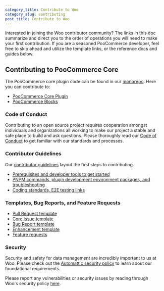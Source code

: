 ```yaml
---
category_title: Contribute to Woo 
category_slug: contributing
post_title: Contribute to Woo
---
```


Interested in joining the Woo contributor community? The links in this doc summarize and direct you to the order of operations you will need to make your first contribution. If you are a seasoned PooCommerce developer, feel free to skip ahead and utilize the template links, or the reference docs and guides below.

## Contributing to PooCommerce Core

The PooCommerce core plugin code can be found in our [monorepo](https://github.com/poocommerce/poocommerce). Here you can contribute to: 

- [PooCommerce Core Plugin](https://github.com/poocommerce/poocommerce/tree/trunk/plugins/poocommerce)
- [PooCommerce Blocks](https://github.com/poocommerce/poocommerce/tree/trunk/plugins/poocommerce-blocks) 

### Code of Conduct

Contributing to an open source project requires cooperation amongst individuals and organizations all working to make our project a stable and safe place to build and ask questions. Please thoroughly read our [Code of Conduct](https://github.com/poocommerce/poocommerce/blob/trunk/SECURITY.md) to get familiar with our standards and processes.

### Contributor Guidelines

Our [contributor guidelines](https://github.com/poocommerce/poocommerce/blob/trunk/.github/CONTRIBUTING.md) layout the first steps to contributing.

- [Prerequisites and developer tools to get started](https://github.com/poocommerce/poocommerce/blob/trunk/README.md#getting-started)
- [PNPM commands, plugin development environment packages, and troubleshooting](https://github.com/poocommerce/poocommerce/blob/trunk/DEVELOPMENT.md)
- [Coding standards, E2E testing links](https://github.com/poocommerce/poocommerce/blob/trunk/.github/CONTRIBUTING.md) 

### Templates, Bug Reports, and Feature Requests

- [Pull Request template](https://github.com/poocommerce/poocommerce/blob/trunk/.github/PULL_REQUEST_TEMPLATE.md)
- [Core Issue template](https://github.com/poocommerce/poocommerce/blob/trunk/.github/ISSUE_TEMPLATE.md)
- [Bug Report template](https://github.com/poocommerce/poocommerce/blob/trunk/.github/ISSUE_TEMPLATE/1-bug-report.yml)
- [Enhancement template](https://github.com/poocommerce/poocommerce/blob/trunk/.github/ISSUE_TEMPLATE/2-enhancement.yml)
- [Feature requests](https://poocommerce.com/feature-requests/poocommerce/)

### Security

Security and safety for data management are incredibly important to us at Woo. Please check out the [Automattic security policy](https://automattic.com/security/) to learn about our foundational requirements.

Please report any vulnerabilities or security issues by reading through Woo's security policy [here](https://github.com/poocommerce/poocommerce/blob/trunk/SECURITY.md).





